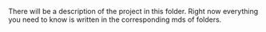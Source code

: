 There will be a description of the project in this folder. Right now everything you need to know is written in the corresponding mds of folders.
